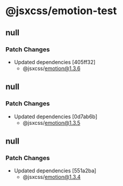 # @jsxcss/emotion-test

## null

### Patch Changes

- Updated dependencies [405ff32]
  - @jsxcss/emotion@1.3.6

## null

### Patch Changes

- Updated dependencies [0d7ab6b]
  - @jsxcss/emotion@1.3.5

## null

### Patch Changes

- Updated dependencies [551a2ba]
  - @jsxcss/emotion@1.3.4
